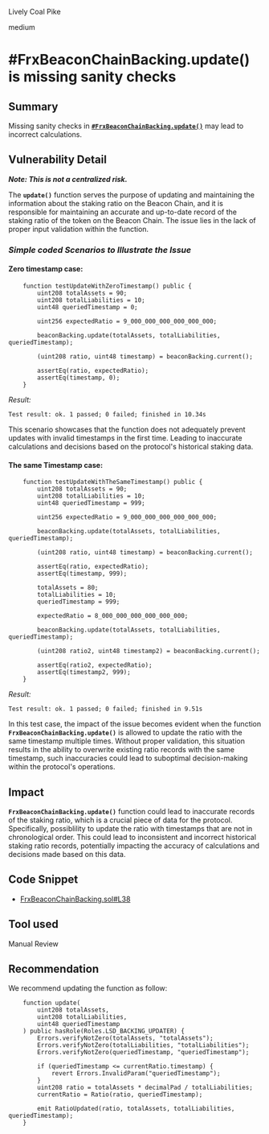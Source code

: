 Lively Coal Pike

medium

# #FrxBeaconChainBacking.update() is missing sanity checks
## Summary

Missing sanity checks in [**`#FrxBeaconChainBacking.update()`**](https://github.com/sherlock-audit/2023-06-tokemak/blob/main/v2-core-audit-2023-07-14/src/beacon/FrxBeaconChainBacking.sol#L38) may lead to incorrect calculations.

## Vulnerability Detail

***Note: This is not a centralized risk.***

The **`update()`** function serves the purpose of updating and maintaining the information about the staking ratio on the Beacon Chain, and it is responsible for maintaining an accurate and up-to-date record of the staking ratio of the token on the Beacon Chain. The issue lies in the lack of proper input validation within the function.

### ***Simple coded Scenarios to Illustrate the Issue***

#### Zero timestamp case:

```solidity
    function testUpdateWithZeroTimestamp() public {
        uint208 totalAssets = 90;
        uint208 totalLiabilities = 10;
        uint48 queriedTimestamp = 0;

        uint256 expectedRatio = 9_000_000_000_000_000_000;

        beaconBacking.update(totalAssets, totalLiabilities, queriedTimestamp);

        (uint208 ratio, uint48 timestamp) = beaconBacking.current();

        assertEq(ratio, expectedRatio);
        assertEq(timestamp, 0);
    }
```

*Result:*

```solidity
Test result: ok. 1 passed; 0 failed; finished in 10.34s
```

This scenario showcases that the function does not adequately prevent updates with invalid timestamps in the first time. Leading to inaccurate calculations and decisions based on the protocol's historical staking data.

#### The same Timestamp case: 

```solidity
    function testUpdateWithTheSameTimestamp() public {
        uint208 totalAssets = 90;
        uint208 totalLiabilities = 10;
        uint48 queriedTimestamp = 999;

        uint256 expectedRatio = 9_000_000_000_000_000_000;

        beaconBacking.update(totalAssets, totalLiabilities, queriedTimestamp);

        (uint208 ratio, uint48 timestamp) = beaconBacking.current();

        assertEq(ratio, expectedRatio);
        assertEq(timestamp, 999);

        totalAssets = 80;
        totalLiabilities = 10;
        queriedTimestamp = 999;

        expectedRatio = 8_000_000_000_000_000_000;

        beaconBacking.update(totalAssets, totalLiabilities, queriedTimestamp);

        (uint208 ratio2, uint48 timestamp2) = beaconBacking.current();

        assertEq(ratio2, expectedRatio);
        assertEq(timestamp2, 999);
    }
```

*Result:*

```solidity
Test result: ok. 1 passed; 0 failed; finished in 9.51s
```

In this test case, the impact of the issue becomes evident when the function **`FrxBeaconChainBacking.update()`** is allowed to update the ratio with the same timestamp multiple times. Without proper validation, this situation results in the ability to overwrite existing ratio records with the same timestamp, such inaccuracies could lead to suboptimal decision-making within the protocol's operations.

## Impact

**`FrxBeaconChainBacking.update()`** function could lead to inaccurate records of the staking ratio, which is a crucial piece of data for the protocol. Specifically, possiblility to update the ratio with timestamps that are not in chronological order. This could lead to inconsistent and incorrect historical staking ratio records, potentially impacting the accuracy of calculations and decisions made based on this data.

## Code Snippet

- [FrxBeaconChainBacking.sol#L38](https://github.com/sherlock-audit/2023-06-tokemak/blob/main/v2-core-audit-2023-07-14/src/beacon/FrxBeaconChainBacking.sol#L38)

## Tool used

Manual Review

## Recommendation

We recommend updating the function as follow: 

```solidity
    function update(
        uint208 totalAssets,
        uint208 totalLiabilities,
        uint48 queriedTimestamp
    ) public hasRole(Roles.LSD_BACKING_UPDATER) {
        Errors.verifyNotZero(totalAssets, "totalAssets");
        Errors.verifyNotZero(totalLiabilities, "totalLiabilities");
        Errors.verifyNotZero(queriedTimestamp, "queriedTimestamp");

        if (queriedTimestamp <= currentRatio.timestamp) {
            revert Errors.InvalidParam("queriedTimestamp");
        }
        uint208 ratio = totalAssets * decimalPad / totalLiabilities;
        currentRatio = Ratio(ratio, queriedTimestamp);

        emit RatioUpdated(ratio, totalAssets, totalLiabilities, queriedTimestamp);
    }

```
